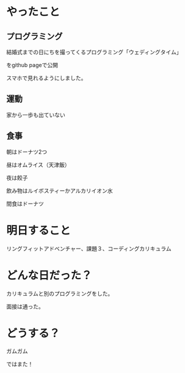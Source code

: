 
# やったこと

## プログラミング

結婚式までの日にちを撮ってくるプログラミング「ウェディングタイム」

をgithub pageで公開

スマホで見れるようにしました。

## 運動

家から一歩も出ていない

## 食事

朝はドーナツ2つ

昼はオムライス（天津飯）

夜は餃子

飲み物はルイボスティーかアルカリイオン水

間食はドーナツ

# 明日すること

リングフィットアドベンチャー、課題３、コーディングカリキュラム

# どんな日だった？

カリキュラムと別のプログラミングをした。

面接は通った。

# どうする？

ガムガム

ではまた！
